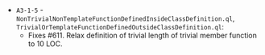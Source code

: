 - `A3-1-5` - `NonTrivialNonTemplateFunctionDefinedInsideClassDefinition.ql`, `TrivialOrTemplateFunctionDefinedOutsideClassDefinition.ql`:
  - Fixes #611. Relax definition of trivial length of trivial member function to 10 LOC.